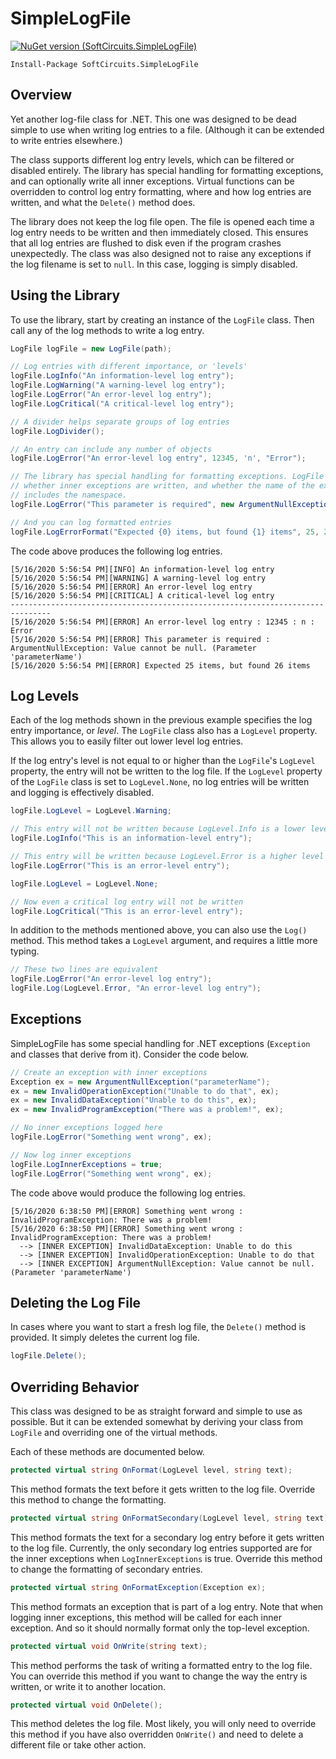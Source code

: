 # SimpleLogFile

[![NuGet version (SoftCircuits.SimpleLogFile)](https://img.shields.io/nuget/v/SoftCircuits.SimpleLogFile.svg?style=flat-square)](https://www.nuget.org/packages/SoftCircuits.SimpleLogFile/)

```
Install-Package SoftCircuits.SimpleLogFile
```

## Overview

Yet another log-file class for .NET. This one was designed to be dead simple to use when writing log entries to a file. (Although it can be extended to write entries elsewhere.)

The class supports different log entry levels, which can be filtered or disabled entirely. The library has special handling for formatting exceptions, and can optionally write all inner exceptions. Virtual functions can be overridden to control log entry formatting, where and how log entries are written, and what the `Delete()` method does.

The library does not keep the log file open. The file is opened each time a log entry needs to be written and then immediately closed. This ensures that all log entries are flushed to disk even if the program crashes unexpectedly. The class was also designed not to raise any exceptions if the log filename is set to `null`. In this case, logging is simply disabled.

## Using the Library

To use the library, start by creating an instance of the `LogFile` class. Then call any of the log methods to write a log entry.

```cs
LogFile logFile = new LogFile(path);

// Log entries with different importance, or 'levels'
logFile.LogInfo("An information-level log entry");
logFile.LogWarning("A warning-level log entry");
logFile.LogError("An error-level log entry");
logFile.LogCritical("A critical-level log entry");

// A divider helps separate groups of log entries
logFile.LogDivider();

// An entry can include any number of objects
logFile.LogError("An error-level log entry", 12345, 'n', "Error");

// The library has special handling for formatting exceptions. LogFile properties control
// whether inner exceptions are written, and whether the name of the exception type
// includes the namespace.
logFile.LogError("This parameter is required", new ArgumentNullException("parameterName"));

// And you can log formatted entries
logFile.LogErrorFormat("Expected {0} items, but found {1} items", 25, 26);
```

The code above produces the following log entries.

```
[5/16/2020 5:56:54 PM][INFO] An information-level log entry
[5/16/2020 5:56:54 PM][WARNING] A warning-level log entry
[5/16/2020 5:56:54 PM][ERROR] An error-level log entry
[5/16/2020 5:56:54 PM][CRITICAL] A critical-level log entry
-------------------------------------------------------------------------------
[5/16/2020 5:56:54 PM][ERROR] An error-level log entry : 12345 : n : Error
[5/16/2020 5:56:54 PM][ERROR] This parameter is required : ArgumentNullException: Value cannot be null. (Parameter 'parameterName')
[5/16/2020 5:56:54 PM][ERROR] Expected 25 items, but found 26 items
```

## Log Levels

Each of the log methods shown in the previous example specifies the log entry importance, or *level*. The `LogFile` class also has a `LogLevel` property. This allows you to easily filter out lower level log entries.

If the log entry's level is not equal to or higher than the `LogFile`'s `LogLevel` property, the entry will not be written to the log file. If the `LogLevel` property of the `LogFile` class is set to `LogLevel.None`, no log entries will be written and logging is effectively disabled.

```cs
logFile.LogLevel = LogLevel.Warning;

// This entry will not be written because LogLevel.Info is a lower level than LogLevel.Warning
logFile.LogInfo("This is an information-level entry");

// This entry will be written because LogLevel.Error is a higher level than LogLevel.Warning
logFile.LogError("This is an error-level entry");

logFile.LogLevel = LogLevel.None;

// Now even a critical log entry will not be written
logFile.LogCritical("This is an error-level entry");
```

In addition to the methods mentioned above, you can also use the `Log()` method. This method takes a `LogLevel` argument, and requires a little more typing.

```cs
// These two lines are equivalent
logFile.LogError("An error-level log entry");
logFile.Log(LogLevel.Error, "An error-level log entry");
```

## Exceptions

SimpleLogFile has some special handling for .NET exceptions (`Exception` and classes that derive from it). Consider the code below.

```cs
// Create an exception with inner exceptions
Exception ex = new ArgumentNullException("parameterName");
ex = new InvalidOperationException("Unable to do that", ex);
ex = new InvalidDataException("Unable to do this", ex);
ex = new InvalidProgramException("There was a problem!", ex);

// No inner exceptions logged here
logFile.LogError("Something went wrong", ex);

// Now log inner exceptions
logFile.LogInnerExceptions = true;
logFile.LogError("Something went wrong", ex);
```

The code above would produce the following log entries.

```
[5/16/2020 6:38:50 PM][ERROR] Something went wrong : InvalidProgramException: There was a problem!
[5/16/2020 6:38:50 PM][ERROR] Something went wrong : InvalidProgramException: There was a problem!
  --> [INNER EXCEPTION] InvalidDataException: Unable to do this
  --> [INNER EXCEPTION] InvalidOperationException: Unable to do that
  --> [INNER EXCEPTION] ArgumentNullException: Value cannot be null. (Parameter 'parameterName')
```

## Deleting the Log File

In cases where you want to start a fresh log file, the `Delete()` method is provided. It simply deletes the current log file.

```cs
logFile.Delete();
```

## Overriding Behavior

This class was designed to be as straight forward and simple to use as possible. But it can be extended somewhat by deriving your class from `LogFile` and overriding one of the virtual methods.

Each of these methods are documented below.

```cs
protected virtual string OnFormat(LogLevel level, string text);
```

This method formats the text before it gets written to the log file. Override this method to change the formatting.

```cs
protected virtual string OnFormatSecondary(LogLevel level, string text);
```

This method formats the text for a secondary log entry before it gets written to the log file. Currently, the only secondary log entries supported are for the inner exceptions when `LogInnerExceptions` is true. Override this method to change the formatting of secondary entries.

```cs
protected virtual string OnFormatException(Exception ex);
```

This method formats an exception that is part of a log entry. Note that when logging inner exceptions, this method will be called for each inner exception. And so it should normally format only the top-level exception.

```cs
protected virtual void OnWrite(string text);
```

This method performs the task of writing a formatted entry to the log file. You can override this method if you want to change the way the entry is written, or write it to another location.

```cs
protected virtual void OnDelete();
```

This method deletes the log file. Most likely, you will only need to override this method if you have also overridden `OnWrite()` and need to delete a different file or take other action.

